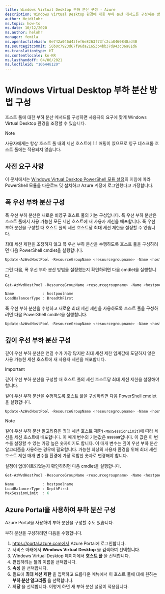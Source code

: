 ```yaml
---
title: Windows Virtual Desktop 부하 분산 구성 - Azure
description: Windows Virtual Desktop 환경에 대한 부하 분산 메서드를 구성하는 방법입니다.
author: Heidilohr
ms.topic: how-to
ms.date: 10/12/2020
ms.author: helohr
manager: femila
ms.openlocfilehash: 0e742a046d43fef6e8263f73fc2ca8460848ad40
ms.sourcegitcommit: 56b0c7923d67f96da21653b4bb37d943c36a81d6
ms.translationtype: HT
ms.contentlocale: ko-KR
ms.lasthandoff: 04/06/2021
ms.locfileid: "106448120"
---
```

# <a name="configure-the-windows-virtual-desktop-load-balancing-method"></a>Windows Virtual Desktop 부하 분산 방법 구성

호스트 풀에 대한 부하 분산 메서드를 구성하면 사용자의 요구에 맞게 Windows Virtual Desktop 환경을 조정할 수 있습니다.

>[!NOTE]
> 사용자에게는 항상 호스트 풀 내의 세션 호스트에 1:1 매핑이 있으므로 영구 데스크톱 호스트 풀에는 적용되지 않습니다.

## <a name="prerequisites"></a>사전 요구 사항

이 문서에서는 [Windows Virtual Desktop PowerShell 모듈 설정](powershell-module.md)의 지침에 따라 PowerShell 모듈을 다운로드 및 설치하고 Azure 계정에 로그인했다고 가정합니다.

## <a name="configure-breadth-first-load-balancing"></a>폭 우선 부하 분산 구성

폭 우선 부하 분산은 새로운 비영구 호스트 풀의 기본 구성입니다. 폭 우선 부하 분산은 호스트 풀에서 사용 가능한 모든 세션 호스트에 새 사용자 세션을 배포합니다. 폭 우선 부하 분산을 구성할 때 호스트 풀의 세션 호스트당 최대 세션 제한을 설정할 수 있습니다.

최대 세션 제한을 조정하지 않고 폭 우선 부하 분산을 수행하도록 호스트 풀을 구성하려면 다음 PowerShell cmdlet을 실행합니다.

```powershell
Update-AzWvdHostPool -ResourceGroupName <resourcegroupname> -Name <hostpoolname> -LoadBalancerType 'BreadthFirst'
```

그런 다음, 폭 우선 부하 분산 방법을 설정했는지 확인하려면 다음 cmdlet을 실행합니다.

```powershell
Get-AzWvdHostPool -ResourceGroupName <resourcegroupname> -Name <hostpoolname> | format-list Name, LoadBalancerType

Name             : hostpoolname
LoadBalancerType : BreadthFirst
```

폭 우선 부하 분산을 수행하고 새로운 최대 세션 제한을 사용하도록 호스트 풀을 구성하려면 다음 PowerShell cmdlet을 실행합니다.

```powershell
Update-AzWvdHostPool -ResourceGroupName <resourcegroupname> -Name <hostpoolname> -LoadBalancerType 'BreadthFirst' -MaxSessionLimit ###
```

## <a name="configure-depth-first-load-balancing"></a>깊이 우선 부하 분산 구성

깊이 우선 부하 분산은 연결 수가 가장 많지만 최대 세션 제한 임계값에 도달하지 않은 사용 가능한 세션 호스트에 새 사용자 세션을 배포합니다.

>[!IMPORTANT]
>깊이 우선 부하 분산을 구성할 때 호스트 풀의 세션 호스트당 최대 세션 제한을 설정해야 합니다.

깊이 우선 부하 분산을 수행하도록 호스트 풀을 구성하려면 다음 PowerShell cmdlet을 실행합니다.

```powershell
Update-AzWvdHostPool -ResourceGroupName <resourcegroupname> -Name <hostpoolname> -LoadBalancerType 'DepthFirst' -MaxSessionLimit ###
```

>[!NOTE]
> 깊이 우선 부하 분산 알고리즘은 최대 세션 호스트 제한(`-MaxSessionLimit`)에 따라 세션을 세션 호스트에 배포합니다. 이 매개 변수의 기본값은 `999999`입니다. 이 값은 이 변수를 설정할 수 있는 가장 높은 숫자이기도 합니다. 이 매개 변수는 깊이 우선 부하 분산 알고리즘을 사용하는 경우에 필요합니다. 가능한 최상의 사용자 환경을 위해 최대 세션 호스트 제한 매개 변수를 환경에 가장 적합한 숫자로 변경해야 합니다.

설정이 업데이트되었는지 확인하려면 다음 cmdlet을 실행합니다.

```powershell
Get-AzWvdHostPool -ResourceGroupName <resourcegroupname> -Name <hostpoolname> | format-list Name, LoadBalancerType, MaxSessionLimit

Name             : hostpoolname
LoadBalancerType : DepthFirst
MaxSessionLimit  : 6
```

## <a name="configure-load-balancing-with-the-azure-portal"></a>Azure Portal을 사용하여 부하 분산 구성

Azure Portal을 사용하여 부하 분산을 구성할 수도 있습니다.

부하 분산을 구성하려면 다음을 수행합니다.

1. https://portal.azure.com에서 Azure Portal에 로그인합니다.
2. 서비스 아래에서 **Windows Virtual Desktop** 을 검색하여 선택합니다.
3. Windows Virtual Desktop 페이지에서 **호스트 풀** 을 선택합니다.
4. 편집하려는 풀의 이름을 선택합니다.
5. **속성** 을 선택합니다.
6. 필드에 **최대 세션 제한** 을 입력하고 드롭다운 메뉴에서 이 호스트 풀에 대해 원하는 **부하 분산 알고리즘** 을 선택합니다.
7. **저장** 을 선택합니다. 이렇게 하면 새 부하 분산 설정이 적용됩니다.